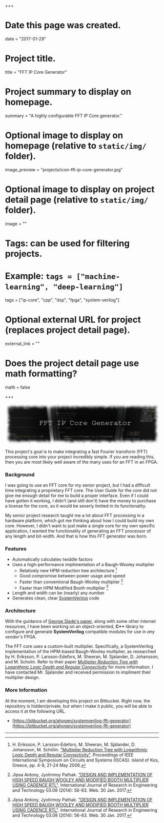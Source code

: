 +++
# Date this page was created.
date = "2017-01-29"

# Project title.
title = "FFT IP Core Generator"

# Project summary to display on homepage.
summary = "A highly configurable FFT IP Core generator."

# Optional image to display on homepage (relative to `static/img/` folder).
image_preview = "projects/icon-fft-ip-core-generator.jpg"

# Optional image to display on project detail page (relative to `static/img/` folder).
image = ""

# Tags: can be used for filtering projects.
# Example: `tags = ["machine-learning", "deep-learning"]`
tags = ["ip-core", "cpp", "dsp", "fpga", "system-verilog"]

# Optional external URL for project (replaces project detail page).
external_link = ""

# Does the project detail page use math formatting?
math = false

+++

![FFT IP Core banner image](/img/banners/fft-ip-core.png)

This project's goal is to make integrating a fast Fourier transform (FFT) processing core into your project incredibly simple. If you are reading this, then you are most likely well aware of the many uses for an FFT in an FPGA. 

### Background ###

I was going to use an FFT core for my senior project, but I had a difficult time integrating a proprietary FFT core. The User Guide for the core did not give me enough detail for me to build a proper interface. Even if I could have gotten it working, I didn't (and still don't) have the money to purchase a license for the core, so it would be severly limited in its functionality.

My senior project research taught me a lot about FFT processing in a hardware platform, which got me thinking about how I could build my own core. However, I didn't want to just make a single core for my own specific application, I wanted the functionality of generating an FFT processor of any length and bit-width. And that is how this FFT generator was born.

### Features ###

* Automatically calculates twiddle factors
* Uses a high-performance implimentation of a Baugh-Wooley multiplier
    * Relatively new HPM reduction tree architecture [^A]
	* Good compromise between power usage and speed
	* Faster than conventional Baugh-Wooley multiplier [^B]
	* Faster than HPM Modified Booth multiplier [^B]
* Length and width can be (nearly) any number
* Generates clean, clear [SystemVerilog](https://en.wikipedia.org/wiki/SystemVerilog) code

[^A]: H. Eriksson, P. Larsson-Edefors, M. Sheeran, M. Själander, D. Johansson, M. Schölin. ["Multiplier Reduction Tree with Logarithmic Logic Depth and Regular Connectivity"](http://www.sjalander.com/research/pdf/sjalander-iscas2006.pdf). Proceedings of IEEE International Symposium on Circuits and Systems (ISCAS). Island of Kos, Greece, pp. 4-8, 21-24 May 2006.

[^B]: Jipsa Antony, Jyotirmoy Pathak. ["DESIGN AND IMPLEMENTATION OF HIGH SPEED BAUGH WOOLEY AND MODIFIED BOOTH MULTIPLIER USING CADENCE RTL"](http://doi.org/10.15623/ijret.2014.0308011). International Journal of Research in Engineering and Technology 03.08 (2014): 56-63. Web. 30 Jan. 2017.

### Architecture ###

With the guidance of [George Slade's paper](https://www.researchgate.net/publication/235995761_The_Fast_Fourier_Transform_in_Hardware_A_Tutorial_Based_on_an_FPGA_Implementation), along with some other internet resources, I have been working on an object-oriented, **C++** library to configure and generate **SystemVerilog** compatible modules for use in *any vendor's* FPGA.

The FFT core uses a custom-built multiplier. Specifically, a SystemVerilog implementation of the HPM-based Baugh-Wooley multiplier, as researched by H. Eriksson, P. Larsson-Edefors, M. Sheeran, M. Sjalander, D. Johansson, and M. Scholin. Refer to their paper [*Multiplier Reduction Tree with Logarithmic Logic Depth and Regular Connectivity*](http://www.sjalander.com/research/pdf/sjalander-iscas2006.pdf) for more information. I have contacted Mr. Sjalander and received permission to impliment their multiplier design.

### More Information ###

At the moment, I am developing this project on Bitbucket. Right now, the repository is hidden/private, but when I make it public, you will be able to access it at the following URL.

* [https://bitbucket.org/ahogen/systemverilog-fft-generator](https://bitbucket.org/ahogen/systemverilog-fft-generator)

------